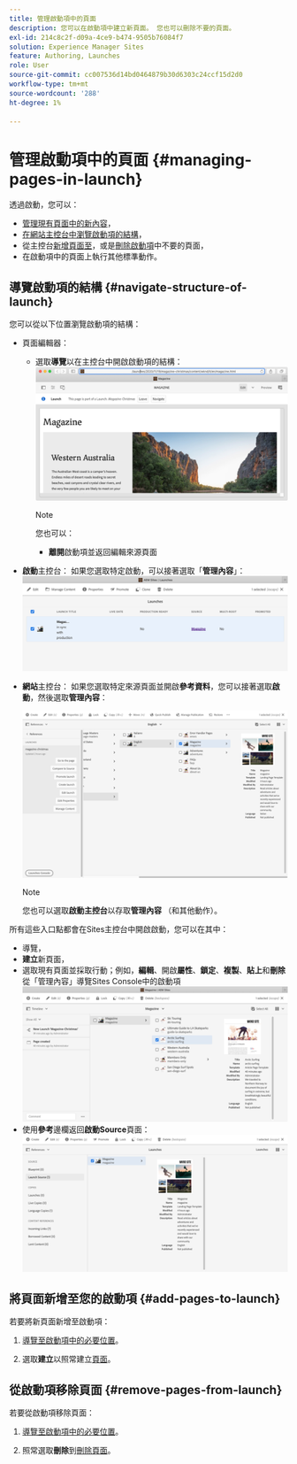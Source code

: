 ```yaml
---
title: 管理啟動項中的頁面
description: 您可以在啟動項中建立新頁面。 您也可以刪除不要的頁面。
exl-id: 214c8c2f-d09a-4ce9-b474-9505b76084f7
solution: Experience Manager Sites
feature: Authoring, Launches
role: User
source-git-commit: cc007536d14bd0464879b30d6303c24ccf15d2d0
workflow-type: tm+mt
source-wordcount: '288'
ht-degree: 1%

---
```


# 管理啟動項中的頁面 {#managing-pages-in-launch}

透過啟動，您可以：

* [管理現有頁面中的新內容](/help/sites-cloud/authoring/launches/editing.md)，
* [在網站主控台中瀏覽啟動項的結構](#navigate-structure-of-launch)，
* 從主控台[新增頁面至](#add-pages-to-launch)，或是[刪除啟動項](#remove-pages-from-launch)中不要的頁面，
* 在啟動項中的頁面上執行其他標準動作。

## 導覽啟動項的結構 {#navigate-structure-of-launch}

您可以從以下位置瀏覽啟動項的結構：

* 頁面編輯器：

   * 選取&#x200B;**導覽**以在主控台中開啟啟動項的結構：
     ![從頁面編輯器導覽啟動項](/help/sites-cloud/authoring/assets/launches-navigate-page-editor.png)

     >[!NOTE]
     >
     >您也可以：
     >
     >* **離開**&#x200B;啟動項並返回編輯來源頁面

* **啟動**主控台：
如果您選取特定啟動，可以接著選取「**管理內容**」：
  ![啟動主控台 — 管理內容](/help/sites-cloud/authoring/assets/launches-navigate-launches-console.png)

* **網站**主控台：
如果您選取特定來源頁面並開啟**參考資料**，您可以接著選取&#x200B;**啟動**，然後選取&#x200B;**管理內容**：

  ![啟動主控台 — 管理內容](/help/sites-cloud/authoring/assets/launches-navigate-sites-console.png)

  >[!NOTE]
  >
  >您也可以選取&#x200B;**啟動主控台**&#x200B;以存取&#x200B;**管理內容** （和其他動作）。

所有這些入口點都會在Sites主控台中開啟啟動，您可以在其中：

* 導覽，
* **建立**&#x200B;新頁面，
* 選取現有頁面並採取行動；例如，**編輯**、開啟&#x200B;**屬性**、**鎖定**、**複製**、**貼上**&#x200B;和&#x200B;**刪除**
  從「管理內容」導覽Sites Console中的啟動項![](/help/sites-cloud/authoring/assets/launches-navigate-manage-content.png)
* 使用&#x200B;**參考**&#x200B;邊欄返回&#x200B;**啟動Source**頁面：
  ![網站主控台 — 啟動Source](/help/sites-cloud/authoring/assets/launches-navigate-launch-source.png)

## 將頁面新增至您的啟動項 {#add-pages-to-launch}

若要將新頁面新增至啟動項：

1. [導覽至啟動項中的必要位置](#navigate-structure-of-launch)。

1. 選取&#x200B;**建立**&#x200B;以照常建立[頁面](/help/sites-cloud/authoring/sites-console/creating-pages.md#creating-a-new-page)。

## 從啟動項移除頁面 {#remove-pages-from-launch}

若要從啟動項移除頁面：

1. [導覽至啟動項中的必要位置](#navigate-structure-of-launch)。

1. 照常選取&#x200B;**刪除**&#x200B;到[刪除頁面](/help/sites-cloud/authoring/sites-console/managing-pages.md#deleting-a-page)。
